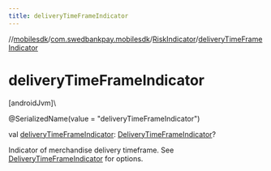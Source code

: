 ```yaml
---
title: deliveryTimeFrameIndicator
---
```

//[mobilesdk](../../../index.html)/[com.swedbankpay.mobilesdk](../index.html)/[RiskIndicator](index.html)/[deliveryTimeFrameIndicator](delivery-time-frame-indicator.html)



# deliveryTimeFrameIndicator



[androidJvm]\




@SerializedName(value = "deliveryTimeFrameIndicator")



val [deliveryTimeFrameIndicator](delivery-time-frame-indicator.html): [DeliveryTimeFrameIndicator](../-delivery-time-frame-indicator/index.html)?



Indicator of merchandise delivery timeframe. See [DeliveryTimeFrameIndicator](../-delivery-time-frame-indicator/index.html) for options.




